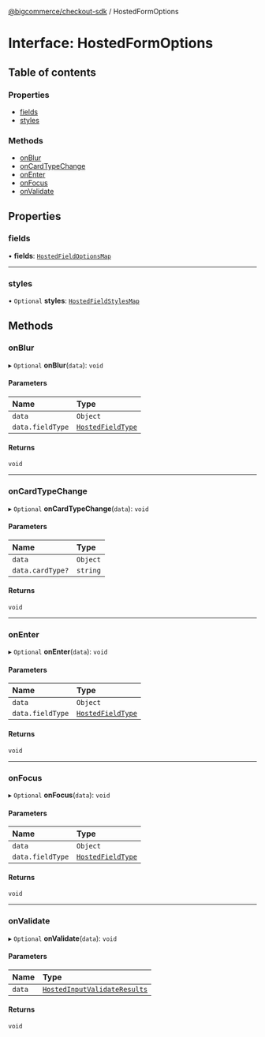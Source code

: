 [@bigcommerce/checkout-sdk](../README.md) / HostedFormOptions

# Interface: HostedFormOptions

## Table of contents

### Properties

- [fields](HostedFormOptions.md#fields)
- [styles](HostedFormOptions.md#styles)

### Methods

- [onBlur](HostedFormOptions.md#onblur)
- [onCardTypeChange](HostedFormOptions.md#oncardtypechange)
- [onEnter](HostedFormOptions.md#onenter)
- [onFocus](HostedFormOptions.md#onfocus)
- [onValidate](HostedFormOptions.md#onvalidate)

## Properties

### fields

• **fields**: [`HostedFieldOptionsMap`](../README.md#hostedfieldoptionsmap)

___

### styles

• `Optional` **styles**: [`HostedFieldStylesMap`](HostedFieldStylesMap.md)

## Methods

### onBlur

▸ `Optional` **onBlur**(`data`): `void`

#### Parameters

| Name | Type |
| :------ | :------ |
| `data` | `Object` |
| `data.fieldType` | [`HostedFieldType`](../enums/HostedFieldType.md) |

#### Returns

`void`

___

### onCardTypeChange

▸ `Optional` **onCardTypeChange**(`data`): `void`

#### Parameters

| Name | Type |
| :------ | :------ |
| `data` | `Object` |
| `data.cardType?` | `string` |

#### Returns

`void`

___

### onEnter

▸ `Optional` **onEnter**(`data`): `void`

#### Parameters

| Name | Type |
| :------ | :------ |
| `data` | `Object` |
| `data.fieldType` | [`HostedFieldType`](../enums/HostedFieldType.md) |

#### Returns

`void`

___

### onFocus

▸ `Optional` **onFocus**(`data`): `void`

#### Parameters

| Name | Type |
| :------ | :------ |
| `data` | `Object` |
| `data.fieldType` | [`HostedFieldType`](../enums/HostedFieldType.md) |

#### Returns

`void`

___

### onValidate

▸ `Optional` **onValidate**(`data`): `void`

#### Parameters

| Name | Type |
| :------ | :------ |
| `data` | [`HostedInputValidateResults`](HostedInputValidateResults.md) |

#### Returns

`void`
